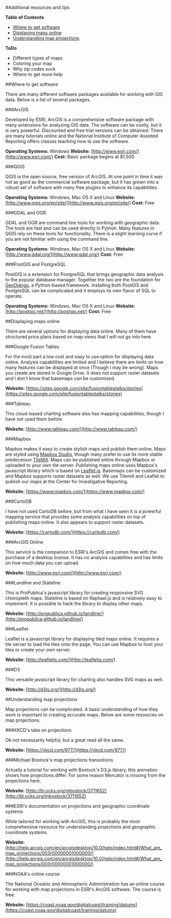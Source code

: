 #Additional resources and tips

**Table of Contents**
- [Where to get software](#where-to-get-software)
- [Displaying maps online](#displaying-maps-online)
- [Understanding map projections](#understanding-map-projections)

**ToDo**
- Different types of maps
- Coloring your map
- Why zip codes suck
- Where to get more help

##Where to get software

There are many different software packages available for working with GIS data. Below is a list of several packages.

###ArcGIS

Developed by ESRI, ArcGIS is a comprehensive software package with many extensions for analyzing GIS data. The software can be costly, but it is very powerful. Discounted and free trial versions can be obtained. There are many tutorials online and the National Institute of Computer Assisted Reporting offers classes teaching how to use the software.

**Operating Systems:** Windows
**Website:** [http://www.esri.com/](http://www.esri.com/)
**Cost:** Basic package begins at $1,500

###QGIS

QGIS is the open source, free version of ArcGIS. At one point in time it was not as good as the commercial software package, but it has grown into a robust set of software with many free plugins to enhance its capabilities.

**Operating Systems:** Windows, Mac OS X and Linux
**Website:** [http://www.qgis.org/en/site/](http://www.qgis.org/en/site/)
**Cost:** Free

###GDAL and OGR

GDAL and OGR are command line tools for working with geographic data. The tools are fast and can be used directly in Python. Many features in QGIS rely on these tools for functionality. There is a slight learning curve if you are not familiar with using the command line.

**Operating Systems:** Windows, Mac OS X and Linux
**Website:** [http://www.gdal.org/](http://www.gdal.org/)
**Cost:** Free

###PostGIS and PostgreSQL

PostGIS is a extension for PostgreSQL that brings geographic data analysis to the popular database manager. Together the two are the foundation for  [GeoDjango](http://geodjango.org/), a Python-based framework. Installing both PostGIS and PostgreSQL can be complicated and it employs its own flavor of SQL to operate.

**Operating Systems:** Windows, Mac OS X and Linux
**Website:** [http://postgis.net/](http://postgis.net/)
**Cost:** Free

##Displaying maps online

There are several options for displaying data online. Many of them have structured price plans based on map views that I will not go into here.

###Google Fusion Tables

For the most part a low cost and easy to use option for displaying data online. Analysis capabilities are limited and I believe there are limits on how many features can be displayed at once (Though I may be wrong). Maps you create are stored in Google Drive. It does not support raster datasets and I don't know that basemaps can be customized.

**Website:** [https://sites.google.com/site/fusiontablestalks/stories](https://sites.google.com/site/fusiontablestalks/stories)

###Tableau

This cloud-based charting software also has mapping capabilities, though I have not used them before.

**Website:** [http://www.tableau.com/](http://www.tableau.com/)

###Mapbox

Mapbox makes it easy to create stylish maps and publish them online. Maps are styled using [Mapbox Studio](https://www.mapbox.com/mapbox-studio/), though many prefer to use its more stable predecessor [TileMill](https://www.mapbox.com/tilemill/). Maps can be published online through Mapbox or uploaded to your own tile server. Publishing maps online uses Mapbox's javascript library which is based on [Leaflet.js](http://leafletjs.com/). Basemaps can be customized and Mapbox supports raster datasets as well. We use Tilemill and Leaflet to publish our maps at the Center for Investigative Reporting.

**Website:** [https://www.mapbox.com/](https://www.mapbox.com/)

###CartoDB

I have not used CartoDB before, but from what I have seen it is a powerful mapping service that provides some analysis capabilities on top of publishing maps online. It also appears to support raster datasets.

**Website:** [https://cartodb.com/](https://cartodb.com/)

###ArcGIS Online

This service is the companion to ESRI's ArcGIS and comes free with the purchase of a desktop license. It has no analysis capabilities and has limits on how much data you can upload.

**Website:** [http://www.esri.com/](http://www.esri.com/)

###Landline and Stateline

This is ProPublica's javascript library for creating responsive SVG chloropleth maps. Stateline is based on Raphael.js and is relatively easy to implement. It is possible to hack the library to display other maps.

**Website:** [http://propublica.github.io/landline/](http://propublica.github.io/landline/)

###Leaflet

Leaflet is a javascript library for displaying tiled maps online. It requires a tile server to load the tiles onto the page. You can use Mapbox to host your tiles or create your own server.

**Website:** [http://leafletjs.com/](http://leafletjs.com/)

###D3

This versatile javascript library for charting also handles SVG maps as well.

**Website:** [http://d3js.org/](http://d3js.org/)

##Understanding map projections

Map projections can be complicated. A basic understanding of how they work is important to creating accurate maps. Below are some resources on map projections.

###XKCD's take on projections

Ok not necessarily helpful, but a great read all the same.

**Website:** [https://xkcd.com/977/](https://xkcd.com/977/)

###Michael Bostock's map projections transistions

Actually a tutorial for working with Bostock's D3.js library, this animation shows how projections differ. For some reason Mercator is missing from the projections here.

**Website:** [http://bl.ocks.org/mbostock/3711652](http://bl.ocks.org/mbostock/3711652)

###ESRI's documentation on projections and geographic coordinate systems

While tailored for working with ArcGIS, this is probably the most comprehensive resource for understanding projections and geographic coordinate systems.

**Website:** [http://help.arcgis.com/en/arcgisdesktop/10.0/help/index.html#/What_are_map_projections/003r00000001000000/](http://help.arcgis.com/en/arcgisdesktop/10.0/help/index.html#/What_are_map_projections/003r00000001000000/)

###NOAA's online course

The National Oceanic and Atmospheric Administration has an online course for working with map projections in ESRI's ArcGIS software. The course is free.

**Website:** [https://coast.noaa.gov/digitalcoast/training/datums](https://coast.noaa.gov/digitalcoast/training/datums)
